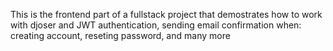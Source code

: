 This is the frontend part of a fullstack project that demostrates how to work with djoser and JWT authentication, sending email confirmation when: creating account, reseting password, and many more
